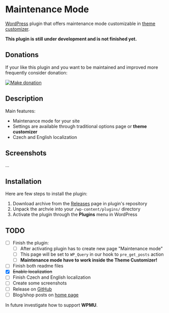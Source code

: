 # Maintenance Mode

[WordPress][1] plugin that offers maintenance mode customizable in [theme customizer][2].

__This plugin is still under development and is not finished yet.__

## Donations

If your like this plugin and you want to be maintained and improved more frequently consider donation:

[![Make donation](https://www.paypalobjects.com/webstatic/paypalme/images/pp_logo_small.png "PayPal.Me, your link to getting paid")][3]

## Description

Main features:

* Maintenance mode for your site
* Settings are available through traditional options page or __theme customizer__
* Czech and English localization

## Screenshots

...

## Installation

Here are few steps to install the plugin:

1. Download archive from the [Releases][6] page in plugin's repository
2. Unpack the archvie into your `/wp-content/plugins/` directory
3. Activate the plugin through the __Plugins__ menu in WordPress

## TODO

* [ ] Finish the plugin:
  - [ ] After activating plugin has to create new page "Maintenance mode"
  - [ ] This page will be set to `WP_Query` in our hook to `pre_get_posts` action
  - [ ] __Maintenance mode have to work inside the Theme Customizer!__
* [ ] Finish both readme files
* [x] ~~Enable localization~~
* [ ] Finish Czech and English localization
* [ ] Create some screenshots
* [ ] Release on [GitHub][4]
* [ ] Blog/shop posts on [home page][5]

In future investigate how to support __WPMU__.

[1]:https://wordpress.org/
[2]:https://codex.wordpress.org/Theme_Customization_API
[3]:https://www.paypal.me/ondrejd
[4]:https://github.com/ondrejd/odwp-maintenance_mode
[5]:https://ondrejd.com/
[6]:https://github.com/ondrejd/odwp-maintenance_mode/releases
